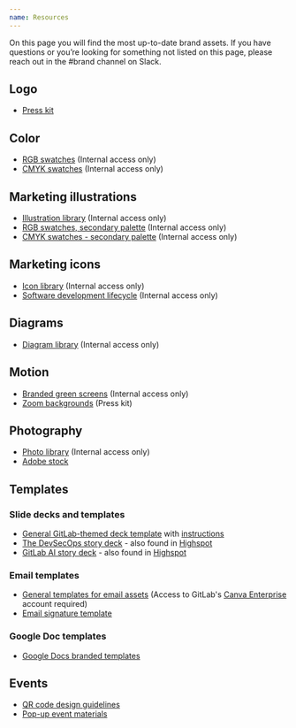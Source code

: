 ```yaml
---
name: Resources
---
```


On this page you will find the most up-to-date brand assets. If you have questions or you’re looking for something not listed on this page, please reach out in the #brand channel on Slack.

## Logo

- [Press kit](https://about.gitlab.com/press/press-kit/)

## Color

- [RGB swatches](https://gitlab.com/gitlab-com/marketing/brand-product-marketing/brand-product-marketing/brand-design/-/blob/e6e2bb24e899078935d1aeb0e65c226b6bf36a8b/brand/brand-assets/brand-color-palettes/gitlab-rgb.ase) (Internal access only)
- [CMYK swatches](https://gitlab.com/gitlab-com/marketing/brand-product-marketing/brand-product-marketing/brand-design/-/blob/e6e2bb24e899078935d1aeb0e65c226b6bf36a8b/brand/brand-assets/brand-color-palettes/gitlab-cmyk-pms.ase) (Internal access only)

## Marketing illustrations

- [Illustration library](https://gitlab.com/gitlab-com/marketing/corporate_marketing/corporate-marketing/-/tree/master/design/_resources/_designer-resources/assets/illustration-library) (Internal access only)
- [RGB swatches, secondary palette](https://gitlab.com/gitlab-com/marketing/corporate_marketing/corporate-marketing/-/blob/master/design/_resources/_designer-resources/color-palettes/gitlab-secondary-color-palette-hex-rgb.ase) (Internal access only)
- [CMYK swatches - secondary palette](https://gitlab.com/gitlab-com/marketing/corporate_marketing/corporate-marketing/-/blob/master/design/_resources/_designer-resources/color-palettes/gitlab-secondary-color-palette-pms-cmyk.ase) (Internal access only)

## Marketing icons

- [Icon library](https://gitlab.com/gitlab-com/marketing/corporate_marketing/corporate-marketing/-/tree/master/design/_resources/_designer-resources/assets/icon-library/marketing-icons) (Internal access only)
- [Software development lifecycle](https://gitlab.com/gitlab-com/marketing/corporate_marketing/corporate-marketing/-/tree/master/design/_resources/_designer-resources/assets/icon-library/software-development-lifecycle-icons) (Internal access only)

## Diagrams

- [Diagram library](https://gitlab.com/gitlab-com/marketing/corporate_marketing/corporate-marketing/-/tree/master/design/_resources/_designer-resources/assets/diagrams) (Internal access only)

## Motion

- [Branded green screens](https://drive.google.com/drive/folders/1Fv6_e_1dgSDE5N_KuMvtDM6gdNIUgRcT?usp=sharing) (Internal access only)
- [Zoom backgrounds](https://about.gitlab.com/press/press-kit/#green-screens) (Press kit)

## Photography

- [Photo library](https://drive.google.com/drive/folders/1VHErs-KSNX1FIIVgXJR3OmIzwU7M4E1M?usp=sharing) (Internal access only)
- [Adobe stock](https://stock.adobe.com/)

## Templates

### Slide decks and templates

- [General GitLab-themed deck template](https://docs.google.com/presentation/u/0/?ftv=1&folder=0AOhJP4sqUHDtUk9PVA&tgif=d) with [instructions](https://about.gitlab.com/handbook/tools-and-tips/#google-slides)
- [The DevSecOps story deck](https://docs.google.com/presentation/d/1PoHWLt4B69zpqnqoiAmQC5fdUkyI1wCes6E1B40gxWE/edit?usp=sharing) - also found in [Highspot](https://gitlab.highspot.com/items/637c654085763ccc861bd095)
- [GitLab AI story deck](https://docs.google.com/presentation/d/1EPIRwjol1H6fzZ8d5Iq86S6Hox3gH67SeQn2-UVOmps/edit?usp=sharing) - also found in [Highspot](https://gitlab.highspot.com/items/64595fd04d7a2c51bf9e2223?lfrm=srp.0)

### Email templates

- [General templates for email assets](https://www.canva.com/folder/FAFTVmFzaI0) (Access to GitLab's [Canva Enterprise](/handbook/marketing/brand-and-product-marketing/brand/brand-activation/brand-standards/#gitlab-enterprise-access)  account required)
- [Email signature template](https://docs.google.com/document/d/1iSOYSi69R-OWqzn11GheH-IipmbhDwvc3PnVDxdHxRY/edit?usp=sharing)

### Google Doc templates

- [Google Docs branded templates](https://drive.google.com/drive/folders/1U97a05txXI29pGxjOtLiG4DW-zBMHAU5?usp=sharing)

## Events

- [QR code design guidelines](https://handbook.gitlab.com/handbook/marketing/events/#steps-to-generating-a-qr-code)
- [Pop-up event materials](https://gitlab.com/gitlab-com/marketing/corporate_marketing/corporate-marketing/-/tree/master/design/events-conferences/field-marketing-popup-events)
